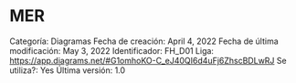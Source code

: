 # MER

Categoría: Diagramas
Fecha de creación: April 4, 2022
Fecha de última modificación: May 3, 2022
Identificador: FH_D01
Liga: https://app.diagrams.net/#G1omhoKO-C_eJ40QI6d4uFj6ZhscBDLwRJ
Se utiliza?: Yes
Última versión: 1.0